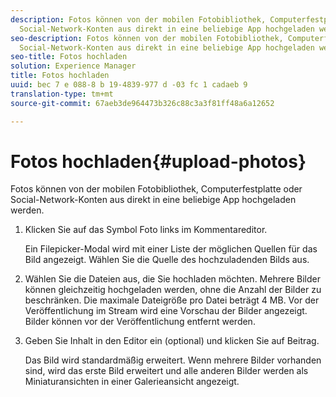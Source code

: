 ```yaml
---
description: Fotos können von der mobilen Fotobibliothek, Computerfestplatte oder
  Social-Network-Konten aus direkt in eine beliebige App hochgeladen werden.
seo-description: Fotos können von der mobilen Fotobibliothek, Computerfestplatte oder
  Social-Network-Konten aus direkt in eine beliebige App hochgeladen werden.
seo-title: Fotos hochladen
solution: Experience Manager
title: Fotos hochladen
uuid: bec 7 e 088-8 b 19-4839-977 d -03 fc 1 cadaeb 9
translation-type: tm+mt
source-git-commit: 67aeb3de964473b326c88c3a3f81ff48a6a12652

---
```



# Fotos hochladen{#upload-photos}

Fotos können von der mobilen Fotobibliothek, Computerfestplatte oder Social-Network-Konten aus direkt in eine beliebige App hochgeladen werden.

1. Klicken Sie auf das Symbol Foto links im Kommentareditor.

   Ein Filepicker-Modal wird mit einer Liste der möglichen Quellen für das Bild angezeigt. Wählen Sie die Quelle des hochzuladenden Bilds aus.
1. Wählen Sie die Dateien aus, die Sie hochladen möchten. Mehrere Bilder können gleichzeitig hochgeladen werden, ohne die Anzahl der Bilder zu beschränken. Die maximale Dateigröße pro Datei beträgt 4 MB. Vor der Veröffentlichung im Stream wird eine Vorschau der Bilder angezeigt. Bilder können vor der Veröffentlichung entfernt werden.
1. Geben Sie Inhalt in den Editor ein (optional) und klicken Sie auf Beitrag.

   Das Bild wird standardmäßig erweitert. Wenn mehrere Bilder vorhanden sind, wird das erste Bild erweitert und alle anderen Bilder werden als Miniaturansichten in einer Galerieansicht angezeigt.